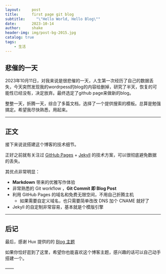```yaml
---
layout:     post
title:      first page git blog
subtitle:     "\"Hello World, Hello Blog\""
date:       2023-10-14
author:     shake
header-img: img/post-bg-2015.jpg
catalog: true
tags:
    - 生活
---
```



## 悲催的一天

2023年10月11日，对我来说是很悲催的一天，人生第一次经历了自己的数据丢失，今天突然发现我的wordrpess的blog的内容给删掉，研究了半天，恢复的可能性已经没有，决定放弃。最终选定了github page来做新的blog。

整整一天，折腾一天，综合了多篇文档，选择了一个提供搜索的模板。总算是勉强搞定。希望我尽快熟悉，用起来。

---

## 正文

接下来说说搭建这个博客的技术细节。  

正好之前就有关注过 [GitHub Pages](https://pages.github.com/) + [Jekyll](http://jekyllrb.com/) 的技术方案，可以很彻底避免数据的丢失。

其优点非常明显：

* **Markdown** 带来的优雅写作体验
* 非常熟悉的 Git workflow ，**Git Commit 即 Blog Post**
* 利用 GitHub Pages 的域名和免费无限空间，不用自己折腾主机
	* 如果需要自定义域名，也只需要简单改改 DNS 加个 CNAME 就好了 
* Jekyll 的自定制非常容易，基本就是个模版引擎


---

## 后记

最后，感谢 Hux 提供的的 [Blog 主题](https://github.com/Huxpro/huxpro.github.io)

如果你恰好逛到了这里，希望你也能喜欢这个博客主题，感兴趣的话可以自己动手搭建一个。

—— 

